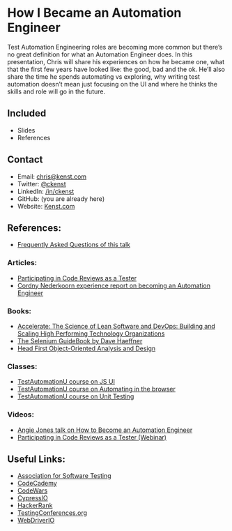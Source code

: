 # How I Became an Automation Engineer

Test Automation Engineering roles are becoming more common but there’s no great definition for what an Automation Engineer does. In this presentation, Chris will share his experiences on how he became one, what that the first few years have looked like: the good, bad and the ok. He’ll also share the time he spends automating vs exploring, why writing test automation doesn’t mean just focusing on the UI and where he thinks the skills and role will go in the future.

## Included

- Slides
- References

## Contact

- Email: chris@kenst.com
- Twitter: [@ckenst](https://twitter.com/ckenst)
- LinkedIn: [/in/ckenst](https://www.linkedin.com/in/ckenst/)
- GitHub: (you are already here)
- Website: [Kenst.com](https://www.kenst.com/)

## References:

- [Frequently Asked Questions of this talk](https://www.kenst.com/2020/05/faqs-to-how-i-became-an-automation-engineer-talk/)

### Articles:

- [Participating in Code Reviews as a Tester](https://www.stickyminds.com/article/participating-code-reviews-tester)
- [Cordny Nederkoorn experience report on becoming an Automation Engineer](https://saucelabs.com/blog/how-i-became-an-automation-engineer)

### Books:

- [Accelerate: The Science of Lean Software and DevOps: Building and Scaling High Performing Technology Organizations](https://www.amazon.com/Accelerate-Software-Performing-Technology-Organizations-ebook/dp/B07B9F83WM/)
- [The Selenium GuideBook by Dave Haeffner](https://seleniumguidebook.com/)
- [Head First Object-Oriented Analysis and Design](https://www.amazon.com/Head-First-Object-Oriented-Analysis-Design-ebook/dp/B00C7C32I6)


### Classes:

- [TestAutomationU course on JS UI](https://testautomationu.applitools.com/learningpaths.html?id=web-ui-javascript-path)
- [TestAutomationU course on Automating in the browser](https://testautomationu.applitools.com/automating-in-the-browser-using-javascript/)
- [TestAutomationU course on Unit Testing](https://testautomationu.applitools.com/unit-testing/)


### Videos:

- [Angie Jones talk on How to Become an Automation Engineer](http://angiejones.tech/guide-to-become-automation-engineer/)
- [Participating in Code Reviews as a Tester (Webinar)](https://www.testcraft.io/webinar-participating-code-reviews/)


## Useful Links:

- [Association for Software Testing](https://www.associationforsoftwaretesting.org/)
- [CodeCademy](https://www.codecademy.com/)
- [CodeWars](https://www.codewars.com/)
- [CypressIO](https://www.cypress.io/)
- [HackerRank](https://www.hackerrank.com/)
- [TestingConferences.org](https://testingconferences.org/)
- [WebDriverIO](https://webdriver.io/)
